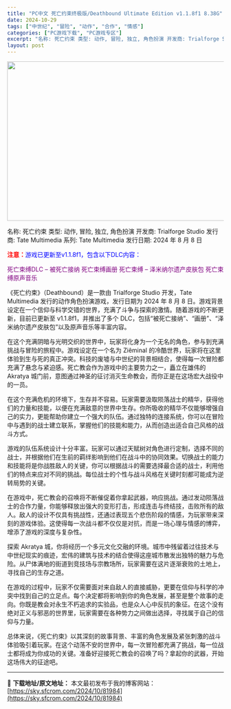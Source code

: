 ```yaml
---
title: "PC中文 死亡约束终极版/Deathbound Ultimate Edition v1.1.8f1 8.38G"
date: 2024-10-29
tags: ["中世纪", "冒险", "动作", "合作", "情感"]
categories: ["PC游戏下载", "PC游戏专区"]
excerpt: "名称: 死亡约束 类型: 动作, 冒险, 独立, 角色扮演 开发商: Trialforge Studio 发行商: Tate Multimedia 系列: Tate Multimedia 发行日期: 2024 年 8 月 8 日 注意：游戏已更新至v1.1.8f1，包含以下DLC内容： 死亡束缚DL&hellip;"
layout: post
---
```


<img class="aligncenter size-full wp-image-81987" src="https://sky.sfcrom.com/wp-content/uploads/2024/10/2024102907361329.webp" alt="" width="660" height="370" />

名称: 死亡约束
类型: 动作, 冒险, 独立, 角色扮演
开发商: Trialforge Studio
发行商: Tate Multimedia
系列: Tate Multimedia
发行日期: 2024 年 8 月 8 日

<span style="color: #ff0000;"><strong>注意：</strong></span><span style="color: #0000ff;">游戏已更新至v1.1.8f1，包含以下DLC内容：</span>

<span style="color: #800080;">死亡束缚DLC – 被死亡接纳</span>
<span style="color: #800080;">死亡束缚画册</span>
<span style="color: #800080;">死亡束缚 – 泽米纳尔遗产皮肤包</span>
<span style="color: #800080;">死亡束缚原声音乐</span>

《死亡约束》（Deathbound）是一款由 Trialforge Studio 开发，Tate Multimedia 发行的动作角色扮演游戏，发行日期为 2024 年 8 月 8 日。游戏背景设定在一个信仰与科学交错的世界，充满了斗争与探索的激情。随着游戏的不断更新，目前已更新至 v1.1.8f1，并推出了多个 DLC，包括“被死亡接纳”、“画册”、“泽米纳尔遗产皮肤包”以及原声音乐等丰富内容。

在这个充满阴暗与光明交织的世界中，玩家将化身为一个无名的角色，参与到充满挑战与冒险的旅程中。游戏设定在一个名为 Ziêminal 的冷酷世界，玩家将在这里体验到生与死的真正冲突。科技的废墟与中世纪的背景相结合，使得每一次冒险都充满了悬念与紧迫感。死亡教会作为游戏中的主要势力之一，矗立在雄伟的 Akratya 城门前，意图通过神圣的征讨消灭生命教会，而你正是在这场宏大战役中的一员。

在这个充满危机的环境下，生存并不容易。玩家需要汲取陨落战士的精华，获得他们的力量和技能，以便在充满敌意的世界中生存。你所吸收的精华不仅能够增强自己的实力，更能帮助你建立一个强大的队伍。通过独特的连接系统，你可以在冒险中与遇到的战士建立联系，掌握他们的技能和能力，从而创造出适合自己风格的战斗方式。

游戏的队伍系统设计十分丰富。玩家可以通过天赋树对角色进行定制，选择不同的战士，并根据他们在生前的羁绊影响到他们在战斗中的协同效果。切换战士的能力和技能将是你战胜敌人的关键，你可以根据战斗的需要选择最合适的战士，利用他们的特点来应对不同的挑战。每位战士的个性与战斗风格在关键时刻都可能成为逆转局势的关键。

在游戏中，死亡教会的召唤将不断催促着你拿起武器，响应挑战。通过发动陨落战士的合作力量，你能够释放出强大的变形打击，形成连击与终结技，击败所有的敌人。敌人的设计不仅具有挑战性，还通过表现五个悲伤阶段的情感，为玩家带来深刻的游戏体验。这使得每一次战斗都不仅仅是对抗，而是一场心理与情感的博弈，增添了游戏的深度与复杂性。

探索 Akratya 城，你将经历一个多元文化交融的环境。城市中残留着过往技术与中世纪现实的痕迹，宏伟的建筑与技术的结合使得这座城市散发出独特的魅力与危险。从尸体满地的街道到竞技场与宗教场所，玩家需要在这片逐渐衰败的土地上，寻找自己的生存之道。

在游戏的过程中，玩家不仅需要面对来自敌人的直接威胁，更要在信仰与科学的冲突中找到自己的立足点。每个决定都将影响到你的角色发展，甚至是整个故事的走向。你既是教会对永生不朽追求的实验品，也是众人心中反抗的象征。在这个没有绝对正义与邪恶的世界里，玩家需要在各种势力之间做出选择，寻找属于自己的信仰与力量。

总体来说，《死亡约束》以其深刻的故事背景、丰富的角色发展及紧张刺激的战斗体验吸引着玩家。在这个动荡不安的世界中，每一次冒险都充满了挑战，每一位战士都将成为你成功的关键。准备好迎接死亡教会的召唤了吗？拿起你的武器，开始这场伟大的征途吧。

---
📖 **下载地址/原文地址：** 本文最初发布于我的博客网站：[https://sky.sfcrom.com/2024/10/81984](https://sky.sfcrom.com/2024/10/81984)
